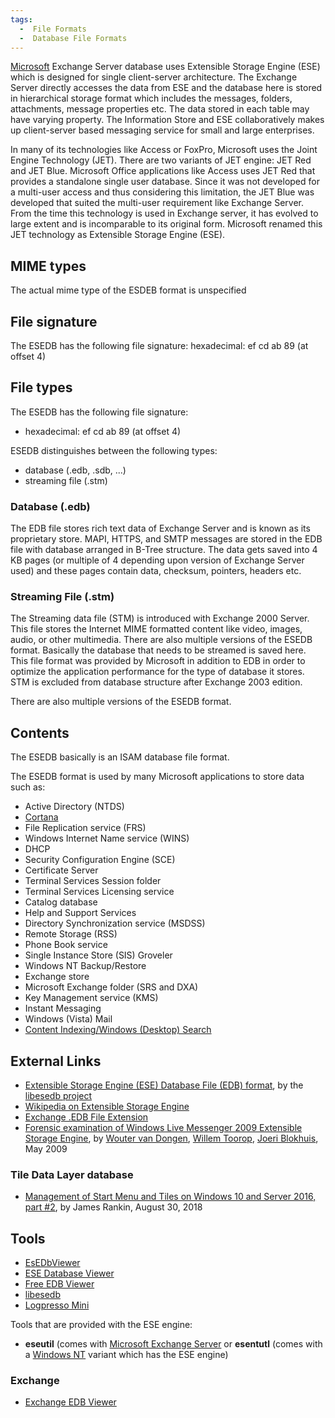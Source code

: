 ```yaml
---
tags:
  -  File Formats
  -  Database File Formats
---
```

[Microsoft](microsoft.md) Exchange Server database uses
Extensible Storage Engine (ESE) which is designed for single
client-server architecture. The Exchange Server directly accesses the
data from ESE and the database here is stored in hierarchical storage
format which includes the messages, folders, attachments, message
properties etc. The data stored in each table may have varying property.
The Information Store and ESE collaboratively makes up client-server
based messaging service for small and large enterprises.

In many of its technologies like Access or FoxPro, Microsoft uses the
Joint Engine Technology (JET). There are two variants of JET engine: JET
Red and JET Blue. Microsoft Office applications like Access uses JET Red
that provides a standalone single user database. Since it was not
developed for a multi-user access and thus considering this limitation,
the JET Blue was developed that suited the multi-user requirement like
Exchange Server. From the time this technology is used in Exchange
server, it has evolved to large extent and is incomparable to its
original form. Microsoft renamed this JET technology as Extensible
Storage Engine (ESE).

## MIME types

The actual mime type of the ESDEB format is unspecified

## File signature

The ESEDB has the following file signature: hexadecimal: ef cd ab 89 (at
offset 4)

## File types

The ESEDB has the following file signature:

- hexadecimal: ef cd ab 89 (at offset 4)

ESEDB distinguishes between the following types:

- database (.edb, .sdb, ...)
- streaming file (.stm)

### Database (.edb)

The EDB file stores rich text data of Exchange Server and is known as
its proprietary store. MAPI, HTTPS, and SMTP messages are stored in the
EDB file with database arranged in B-Tree structure. The data gets saved
into 4 KB pages (or multiple of 4 depending upon version of Exchange
Server used) and these pages contain data, checksum, pointers, headers
etc.

### Streaming File (.stm)

The Streaming data file (STM) is introduced with Exchange 2000 Server.
This file stores the Internet MIME formatted content like video, images,
audio, or other multimedia. There are also multiple versions of the
ESEDB format. Basically the database that needs to be streamed is saved
here. This file format was provided by Microsoft in addition to EDB in
order to optimize the application performance for the type of database
it stores. STM is excluded from database structure after Exchange 2003
edition.

There are also multiple versions of the ESEDB format.

## Contents

The ESEDB basically is an ISAM database file format.

The ESEDB format is used by many Microsoft applications to store data
such as:

- Active Directory (NTDS)
- [Cortana](cortana.md)
- File Replication service (FRS)
- Windows Internet Name service (WINS)
- DHCP
- Security Configuration Engine (SCE)
- Certificate Server
- Terminal Services Session folder
- Terminal Services Licensing service
- Catalog database
- Help and Support Services
- Directory Synchronization service (MSDSS)
- Remote Storage (RSS)
- Phone Book service
- Single Instance Store (SIS) Groveler
- Windows NT Backup/Restore
- Exchange store
- Microsoft Exchange folder (SRS and DXA)
- Key Management service (KMS)
- Instant Messaging
- Windows (Vista) Mail
- [Content Indexing/Windows (Desktop)
  Search](windows_desktop_search.md)

## External Links

- [Extensible Storage Engine (ESE) Database File (EDB)
  format](https://github.com/libyal/libesedb/blob/master/documentation/Extensible%20Storage%20Engine%20(ESE)%20Database%20File%20(EDB)%20format.asciidoc),
  by the [libesedb project](libesedb.md)
- [Wikipedia on Extensible Storage
  Engine](http://en.wikipedia.org/wiki/Extensible_Storage_Engine)
- [Exchange .EDB File
  Extension](http://www.whatisfileextension.com/edb/)
- [Forensic examination of Windows Live Messenger 2009 Extensible
  Storage
  Engine](https://www.os3.nl/_media/2008-2009/students/willem_toorop/wlm2009_ese_fin.pdf),
  by [Wouter van Dongen](wouter_van_dongen.md), [Willem
  Toorop](willem_toorop.md), [Joeri
  Blokhuis](joeri_blokhuis.md), May 2009

### Tile Data Layer database

- [Management of Start Menu and Tiles on Windows 10 and Server 2016,
  part
  \#2](https://james-rankin.com/articles/management-of-start-menu-and-tiles-on-windows-10-and-server-2016-part-2/),
  by James Rankin, August 30, 2018

## Tools

- [EsEDbViewer](http://www.woanware.co.uk/?page_id=89)
- [ESE Database
  Viewer](http://www.systoolsgroup.com/ese-database-viewer/)
- [Free EDB Viewer](http://datahelp.in/edb/viewer.html)
- [libesedb](libesedb.md)
- [Logpresso Mini](https://github.com/logpresso/community)

Tools that are provided with the ESE engine:

- **eseutil** (comes with [Microsoft Exchange
  Server](microsoft_exchange_server.md) or **esentutl** (comes
  with a [Windows NT](windows.md) variant which has the ESE
  engine)

### Exchange

- [Exchange EDB Viewer](exchange_edb_viewer.md)